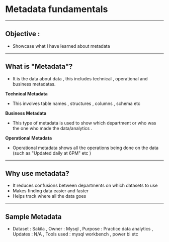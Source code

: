 # Metadata fundamentals
--- 
## Objective :
- Showcase what I have learned about metadata 

--- 
## What is "Metadata"?
- It is the data about data , this includes technical , operational and business metadatas. 


**Technical Metadata**
- This involves table names , structures , columns , schema etc 

**Business Metadata** 
- This type of metadata is used to show which department or who was the one who made the data/analytics .

**Operational Metadata** 
- Operational metadata shows all the operations being done on the data (such as "Updated daily at 6PM" etc )

---
## Why use metadata? 
- It reduces confusions between departments on which datasets to use 
- Makes finding data easier and faster 
- Helps track where all the data goes 

--- 
## Sample Metadata 
- Dataset : Sakila , Owner : Mysql , Purpose : Practice data analytics , Updates : N/A , Tools used : mysql workbench , power bi etc 
